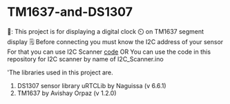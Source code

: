 # TM1637-and-DS1307
🔢: This project is for displaying a digital clock ⏲️ on TM1637 segment display
🗒️ Before connecting you must know the I2C address of your sensor 
For that you can use I2C Scanner [code](https://github.com/adafruit/I2C_Addresses)
OR 
You can use the code in this repository for I2C scanner by name of I2C_Scanner.ino

'The libraries used in this project are. 
1. DS1307 sensor library uRTCLib by Naguissa (v 6.6.1)
2. TM1637 by Avishay Orpaz (v 1.2.0)
